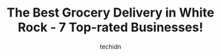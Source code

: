 ---
layout: ampstory
image: https://i0.wp.com/www.auto.or.id/wp-content/uploads/2023/06/save-on-foods-wines-of-bc-0-white-rock-1686327052.jpeg?resize=640,853
author: techidn
featured: false
description: White Rock, British Columbia, Canada is a haven for Grocery Delivery enthusiasts, boasting an impressive array of 7 top-notch establishments. Whether youre a seasoned connoisseur or simply 
title: The Best Grocery Delivery in White Rock - 7 Top-rated Businesses!
cover:
   title: The Best Grocery Delivery in White Rock - 7 Top-rated Businesses!
   subtitle: AUTO.OR.ID
   background: https://www.auto.or.id/wp-content/uploads/2023/06/save-on-foods-wines-of-bc-0-white-rock-1686327052.jpeg

pages: 
 - layout: thirds
   top: <h1>#1 Save-On-Foods</h1>
   bottom: "<p>Always nice and clean with fresh produce. Prices are high unless somethings on sale. They sell alcohol at this location. The staff are helpful but sometimes when it</p>"
   background: https://www.auto.or.id/wp-content/uploads/2023/06/save-on-foods-wines-of-bc-1-white-rock-1686327053.jpeg
   backgroundblur: true
 - layout: thirds
   top: <h1>#2 Thrifty Foods</h1>
   bottom: "<p>15745 Croydon Dr #102, Surrey, BC V3Z 2L5, Canada</p>"
   background: https://www.auto.or.id/wp-content/uploads/2023/06/save-on-foods-wines-of-bc-2-white-rock-1686327054.jpeg
   cta:
      link: https://www.auto.or.id/the-best-grocery-delivery-in-white-rock-7-top-rated-businesses/
      text: The Best Grocery Delivery in White Rock - 7 Top-rated Businesses!
 - layout: thirds
   top: <h1>#3 Safeway Peninsula Village</h1>
   bottom: "<p>15355 24 Ave #700, Surrey, BC V4A 2H9, Canada</p>"
   background: https://images.unsplash.com/photo-1639928848401-41650dc7238e?ixlib=rb-4.0.3&ixid=MnwxMjA3fDB8MHxwaG90by1wYWdlfHx8fGVufDB8fHx8&auto=format&fit=crop&w=640&h=853&q=80
   cta:
      link: https://www.auto.or.id/the-best-grocery-delivery-in-white-rock-7-top-rated-businesses/
      text: The Best Grocery Delivery in White Rock - 7 Top-rated Businesses!
 - layout: thirds
   top: <h1>#4 Save-On-Foods</h1>
   bottom: "<p>1641 152 St, Surrey, BC V4A 4N3, Canada</p>"
   background: https://images.unsplash.com/photo-1542728212-aca4817f0610?ixlib=rb-4.0.3&ixid=MnwxMjA3fDB8MHxwaG90by1wYWdlfHx8fGVufDB8fHx8&auto=format&fit=crop&w=640&h=853&q=80
   cta:
      link: https://www.auto.or.id/the-best-grocery-delivery-in-white-rock-7-top-rated-businesses/
      text: The Best Grocery Delivery in White Rock - 7 Top-rated Businesses!
 - layout: thirds
   top: <h1>#5 Safeway Ocean Park</h1>
   bottom: "<p>12825 16 Ave, Surrey, BC V4A 1N5, Canada</p>"
   background: https://images.unsplash.com/photo-1533690876270-13b7a3fa7a19?ixlib=rb-4.0.3&ixid=MnwxMjA3fDB8MHxwaG90by1wYWdlfHx8fGVufDB8fHx8&auto=format&fit=crop&w=640&h=853&q=80
   cta:
      link: https://www.auto.or.id/the-best-grocery-delivery-in-white-rock-7-top-rated-businesses/
      text: The Best Grocery Delivery in White Rock - 7 Top-rated Businesses!
 - layout: thirds
   top: <h1>#6 Choices Markets</h1>
   bottom: "<p>3248 King George Blvd, Surrey, BC V4P 1A5, Canada</p>"
   background: https://images.unsplash.com/photo-1639928187615-feef219500a4?ixlib=rb-4.0.3&ixid=MnwxMjA3fDB8MHxwaG90by1wYWdlfHx8fGVufDB8fHx8&auto=format&fit=crop&w=640&h=853&q=80
   cta:
      link: https://www.auto.or.id/the-best-grocery-delivery-in-white-rock-7-top-rated-businesses/
      text: The Best Grocery Delivery in White Rock - 7 Top-rated Businesses!
 - layout: thirds
   top: <h1>#7 Sungiven Foods</h1>
   bottom: "<p>1640 152 St, Surrey, BC V4A 4N2, Canada</p>"
   background: https://images.unsplash.com/photo-1545609904-f2f11654638d?ixlib=rb-4.0.3&ixid=MnwxMjA3fDB8MHxwaG90by1wYWdlfHx8fGVufDB8fHx8&auto=format&fit=crop&w=640&h=853&q=80
   cta:
      link: https://www.auto.or.id/the-best-grocery-delivery-in-white-rock-7-top-rated-businesses/
      text: The Best Grocery Delivery in White Rock - 7 Top-rated Businesses!
 - layout: thirds
   middle: Continue reading...
   background: https://images.unsplash.com/photo-1532581140115-3e355d1ed1de?ixlib=rb-4.0.3&ixid=MnwxMjA3fDB8MHxwaG90by1wYWdlfHx8fGVufDB8fHx8&auto=format&fit=crop&w=640&h=853&q=80
   cta:
      link: https://www.auto.or.id/the-best-grocery-delivery-in-white-rock-7-top-rated-businesses/
      text: The Best Grocery Delivery in White Rock - 7 Top-rated Businesses!

---